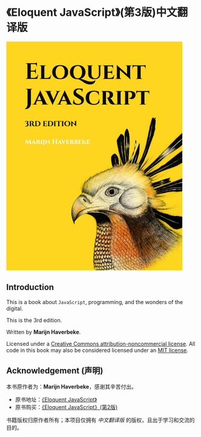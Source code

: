 # 《Eloquent JavaScript》(第3版)中文翻译版

![cover][cover]

## Introduction

This is a book about `JavaScript`, programming, and the wonders of the digital.

This is the 3rd edition.

Written by **Marijn Haverbeke**.

Licensed under a [Creative Commons attribution-noncommercial license][cc]. All code in this book may also be considered licensed under an [MIT license][mit].

## Acknowledgement (声明)

本书原作者为：**Marijn Haverbeke**，感谢其辛苦付出。

* 原书地址：[《Eloquent JavaScript》][ejs]
* 原书购买：[《Eloquent JavaScript》(第2版)][ejs2]

书籍版权归原作者所有；本项目仅拥有 *中文翻译版* 的版权，且出于学习和交流的目的。

[cover]: cover.jpg
[cc]: http://creativecommons.org/licenses/by-nc/3.0/
[mit]: http://opensource.org/licenses/MIT
[ejs]: http://eloquentjavascript.net/
[ejs2]: https://www.amazon.com/Eloquent-JavaScript-2nd-Ed-Introduction/dp/1593275846
